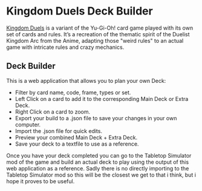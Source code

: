 # Kingdom Duels Deck Builder

[Kingdom Duels](https://kingdomduels.carrd.co/) is a variant of the Yu-Gi-Oh! card game played with its own set of cards and rules. It’s a recreation of the thematic spirit of the Duelist Kingdom Arc from the Anime, adapting those "weird rules" to an actual game with intricate rules and crazy mechanics.

## Deck Builder

This is a web application that allows you to plan your own Deck:

- Filter by card name, code, frame, types or set.
- Left Click on a card to add it to the corresponding Main Deck or Extra Deck.
- Right Click on a card to zoom.
- Export your build to a .json file to save your changes in your own computer.
- Import the .json file for quick edits.
- Preview your combined Main Deck + Extra Deck.
- Save your deck to a textfile to use as a reference.

Once you have your deck completed you can go to the Tabletop Simulator mod of the game and build an actual deck to play using the output of this web application as a reference. Sadly there is no directly importing to the Tabletop Simulator mod so this will be the closest we get to that i think, but i hope it proves to be useful.